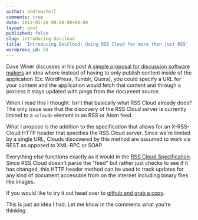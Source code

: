```yaml
---
author: andrewshell
comments: true
date: 2012-05-28 00:00:00+00:00
layout: post
published: false
slug: introducing-doccloud
title: 'Introducing DocCloud: Using RSS Cloud for more then just RSS'
wordpress_id: 51
---
```


Dave Winer discusses in his post [A simple proposal for discussion software makers](http://scripting.com/stories/2012/05/26/simpleProposalToDiscussion.html) an idea where instead of having to only publish content inside of the application (Ex: WordPress, Tumblr, Quora), you could specify a URL for your content and the application would fetch that content and through a process it stays updated with pings from the document source.

When I read this I thought. Isn't that basically what RSS Cloud already does? The only issue was that the discovery of the RSS Cloud server is currently limited to a `<cloud>` element in an RSS or Atom feed.

What I propose is the addition to the specification that allows for an X-RSS-Cloud HTTP header that specifies the RSS Cloud server. Since we're limited by a single URL, Clouds discovered by this method are assumed to work via REST as opposed to XML-RPC or SOAP.

Everything else functions exactly as it would in the [RSS Cloud Specification](http://rsscloud.org/walkthrough.html). Since RSS Cloud doesn't parse the "feed" but rather just checks to see if it has changed, this HTTP header method can be used to track updates for any kind of document accessible from on the internet including binary files like images.

If you would like to try it out head over to [github and grab a copy](https://github.com/andrewshell/DocCloud-Demo).

This is just an idea I had.  Let me know in the comments what you're thinking.
